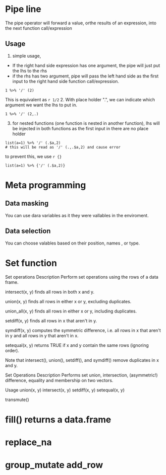 # Pipe line
The pipe operator will forward a value, orthe results of an expression, into the next function call/expression
## Usage
1. simple usage,
- If the right hand side expression has one argument, the pipe will just put the lhs to the rhs
- if the rhs has two argument, pipe will pass the left hand side as the first input to the right hand side function call/expression.
```{r}
1 %>% '/' (2)
```
This is equivalent as `r 1/2` 
2. With place holder ".", we can indicate which argument we want the lhs to put in.
```{r}
1 %>% '/' (2,.)
```
3. for nested functions (one function is nested in another function), lhs will be injected in both functions as the first input in there are no place holder
```{r}
list(a=1) %>% '/' (.$a,2)
# this will be read as '/' (.,.$a,2) and cause error
```
to prevent this, we use `r {}`
```{r}
list(a=1) %>% {'/' (.$a,2)}
```

# Meta programming
## Data masking
You can use dara variables as it they were vallables in the enviroment.
## Data selection
You can choose valables based on their position, names , or type.

# Set function
Set operations
Description
Perform set operations using the rows of a data frame.

intersect(x, y) finds all rows in both x and y.

union(x, y) finds all rows in either x or y, excluding duplicates.

union_all(x, y) finds all rows in either x or y, including duplicates.

setdiff(x, y) finds all rows in x that aren't in y.

symdiff(x, y) computes the symmetric difference, i.e. all rows in x that aren't in y and all rows in y that aren't in x.

setequal(x, y) returns TRUE if x and y contain the same rows (ignoring order).

Note that intersect(), union(), setdiff(), and symdiff() remove duplicates in x and y.

Set Operations
Description
Performs set union, intersection, (asymmetric!) difference, equality and membership on two vectors.

Usage
union(x, y)
intersect(x, y)
setdiff(x, y)
setequal(x, y)

transmute()

# fill() returns a data.frame
# replace_na
# group_mutate add_row
